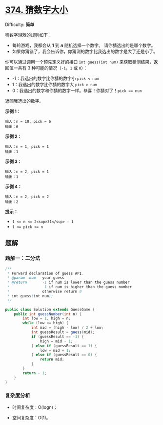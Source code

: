 # [374. 猜数字大小](https://leetcode-cn.com/problems/guess-number-higher-or-lower/)

Difficulty: **简单**

猜数字游戏的规则如下：

*   每轮游戏，我都会从 **1** 到 _**n**_ 随机选择一个数字。 请你猜选出的是哪个数字。
*   如果你猜错了，我会告诉你，你猜测的数字比我选出的数字是大了还是小了。

你可以通过调用一个预先定义好的接口 `int guess(int num)` 来获取猜测结果，返回值一共有 3 种可能的情况（`-1`，`1` 或 `0`）：

*   -1：我选出的数字比你猜的数字小 `pick < num`
*   1：我选出的数字比你猜的数字大 `pick > num`
*   0：我选出的数字和你猜的数字一样。恭喜！你猜对了！`pick == num`

返回我选出的数字。

**示例 1：**

```
输入：n = 10, pick = 6
输出：6
```

**示例 2：**

```
输入：n = 1, pick = 1
输出：1
```

**示例 3：**

```
输入：n = 2, pick = 1
输出：1
```

**示例 4：**

```
输入：n = 2, pick = 2
输出：2
```

**提示：**

*   `1 <= n <= 2<sup>31</sup> - 1`
*   `1 <= pick <= n`


## 题解

### 题解一：二分法

```java
/** 
 * Forward declaration of guess API.
 * @param  num   your guess
 * @return 	     -1 if num is lower than the guess number
 *			      1 if num is higher than the guess number
 *               otherwise return 0
 * int guess(int num);
 */

public class Solution extends GuessGame {
    public int guessNumber(int n) {
        int low = 1, high = n;
        while (low <= high) {
            int mid = (high - low) / 2 + low;
            int guessResult = guess(mid);
            if (guessResult == -1) {
                high = mid - 1;
            } else if (guessResult == 1) {
                low = mid + 1;
            } else if (guessResult == 0) {
                return mid;
            }
        }
        return - 1;
    }
}
```

### 复杂度分析

- 时间复杂度：O(logn)；

- 空间复杂度：O(1)。
